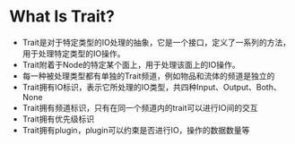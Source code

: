 # What Is Trait?

- Trait是对于特定类型的IO处理的抽象，它是一个接口，定义了一系列的方法，用于处理特定类型的IO操作。
- Trait附着于Node的特定某个面上，用于处理该面上的IO操作。
- 每一种被处理类型都有单独的Trait频道，例如物品和流体的频道是独立的
- Trait拥有IO标识，表示它所处理的IO类型，共四种Input、Output、Both、None
- Trait拥有频道标识，只有在同一个频道内的trait可以进行IO间的交互
- Trait拥有优先级标识
- Trait拥有plugin，plugin可以约束是否进行IO，操作的数据数量等